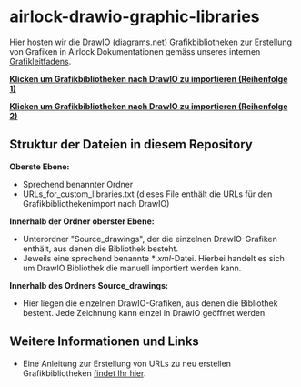 # airlock-drawio-graphic-libraries

Hier hosten wir die DrawIO (diagrams.net) Grafikbibliotheken zur Erstellung von Grafiken in Airlock Dokumentationen gemäss unseres internen [Grafikleitfadens](https://confluence.ergon.ch/display/airlock/Grafikleitfaden).

[**Klicken um Grafikbibliotheken nach DrawIO zu importieren (Reihenfolge 1)**](https://app.diagrams.net/?splash=0&clibs=Uhttps%3A%2F%2Fraw.githubusercontent.com%2FTechwriterSchmidt%2Fairlock-drawio-graphic-libraries%2Fmain%2FNumbers%2FNumbers.xml;Uhttps%3A%2F%2Fraw.githubusercontent.com%2FTechwriterSchmidt%2Fairlock-drawio-graphic-libraries%2Fmain%2FDatabases%2FDatabases.xml%0A;Uhttps%3A%2F%2Fraw.githubusercontent.com%2FTechwriterSchmidt%2Fairlock-drawio-graphic-libraries%2Fmain%2FDocs%252C%2520Files%252C%2520Pages%2FDocs_Files_Pages.xml;Uhttps%3A%2F%2Fraw.githubusercontent.com%2FTechwriterSchmidt%2Fairlock-drawio-graphic-libraries%2Fmain%2FServers%2FServers.xml;Uhttps%3A%2F%2Fraw.githubusercontent.com%2FTechwriterSchmidt%2Fairlock-drawio-graphic-libraries%2Fmain%2FUsers%2FUsers.xml;Uhttps%3A%2F%2Fraw.githubusercontent.com%2FTechwriterSchmidt%2Fairlock-drawio-graphic-libraries%2Fmain%2FDevices%2FDevices.xml;Uhttps%3A%2F%2Fraw.githubusercontent.com%2FTechwriterSchmidt%2Fairlock-drawio-graphic-libraries%2Fmain%2FSymbols%2FSymbols.xml;Uhttps%3A%2F%2Fraw.githubusercontent.com%2FTechwriterSchmidt%2Fairlock-drawio-graphic-libraries%2Fmain%2FFolders%2FFolders.xml;Uhttps%3A%2F%2Fraw.githubusercontent.com%2FTechwriterSchmidt%2Fairlock-drawio-graphic-libraries%2Fmain%2FNetwork%2520and%2520Cloud%2FNetwork_Cloud.xml;Uhttps%3A%2F%2Fraw.githubusercontent.com%2FTechwriterSchmidt%2Fairlock-drawio-graphic-libraries%2Fmain%2FLocks%2520and%2520Keys%2FLocks_Keys.xml;Uhttps%3A%2F%2Fraw.githubusercontent.com%2FTechwriterSchmidt%2Fairlock-drawio-graphic-libraries%2Fmain%2FSwitches%2520and%2520Checkboxes%2FSwitches_Checkboxes.xml;Uhttps%3A%2F%2Fraw.githubusercontent.com%2FTechwriterSchmidt%2Fairlock-drawio-graphic-libraries%2Fmain%2FProcesses%2FProcesses_Steps.xml;https%3A%2F%2Fraw.githubusercontent.com%2FTechwriterSchmidt%2Fairlock-drawio-graphic-libraries%2Fmain%2FFlags%252C%2520Bubbles%252C%2520Notes%252C%2520Status%2FFlags_Bubbles_Notes_Status.xml;Uhttps%3A%2F%2Fraw.githubusercontent.com%2FTechwriterSchmidt%2Fairlock-drawio-graphic-libraries%2Fmain%2FBrackets%252C%2520Lines%252C%2520Meshes%2FBrackets_Lines_Meshes.xml;Uhttps%3A%2F%2Fraw.githubusercontent.com%2FTechwriterSchmidt%2Fairlock-drawio-graphic-libraries%2Fmain%2FSwimlanes%2FSwimlanes.xml)

[**Klicken um Grafikbibliotheken nach DrawIO zu importieren (Reihenfolge 2)**](
https://app.diagrams.net/?splash=0&clibs=Uhttps%3A%2F%2Fraw.githubusercontent.com%2FTechwriterSchmidt%2Fairlock-drawio-graphic-libraries%2Fmain%2FSwimlanes%2FSwimlanes.xml;Uhttps%3A%2F%2Fraw.githubusercontent.com%2FTechwriterSchmidt%2Fairlock-drawio-graphic-libraries%2Fmain%2FBrackets%252C%2520Lines%252C%2520Meshes%2FBrackets_Lines_Meshes.xml;Uhttps%3A%2F%2Fraw.githubusercontent.com%2FTechwriterSchmidt%2Fairlock-drawio-graphic-libraries%2Fmain%2FFlags%252C%2520Bubbles%252C%2520Notes%252C%2520Status%2FFlags_Bubbles_Notes_Status.xml;Uhttps%3A%2F%2Fraw.githubusercontent.com%2FTechwriterSchmidt%2Fairlock-drawio-graphic-libraries%2Fmain%2FProcesses%2FProcesses_Steps.xml;Uhttps%3A%2F%2Fraw.githubusercontent.com%2FTechwriterSchmidt%2Fairlock-drawio-graphic-libraries%2Fmain%2FSwitches%2520and%2520Checkboxes%2FSwitches_Checkboxes.xml;Uhttps%3A%2F%2Fraw.githubusercontent.com%2FTechwriterSchmidt%2Fairlock-drawio-graphic-libraries%2Fmain%2FLocks%2520and%2520Keys%2FLocks_Keys.xml;Uhttps%3A%2F%2Fraw.githubusercontent.com%2FTechwriterSchmidt%2Fairlock-drawio-graphic-libraries%2Fmain%2FNetwork%2520and%2520Cloud%2FNetwork_Cloud.xml;Uhttps%3A%2F%2Fraw.githubusercontent.com%2FTechwriterSchmidt%2Fairlock-drawio-graphic-libraries%2Fmain%2FFolders%2FFolders.xml;Uhttps%3A%2F%2Fraw.githubusercontent.com%2FTechwriterSchmidt%2Fairlock-drawio-graphic-libraries%2Fmain%2FSymbols%2FSymbols.xml;Uhttps%3A%2F%2Fraw.githubusercontent.com%2FTechwriterSchmidt%2Fairlock-drawio-graphic-libraries%2Fmain%2FDevices%2FDevices.xml;Uhttps%3A%2F%2Fraw.githubusercontent.com%2FTechwriterSchmidt%2Fairlock-drawio-graphic-libraries%2Fmain%2FUsers%2FUsers.xml;Uhttps%3A%2F%2Fraw.githubusercontent.com%2FTechwriterSchmidt%2Fairlock-drawio-graphic-libraries%2Fmain%2FServers%2FServers.xml;Uhttps%3A%2F%2Fraw.githubusercontent.com%2FTechwriterSchmidt%2Fairlock-drawio-graphic-libraries%2Fmain%2FDocs%252C%2520Files%252C%2520Pages%2FDocs_Files_Pages.xml;Uhttps%3A%2F%2Fraw.githubusercontent.com%2FTechwriterSchmidt%2Fairlock-drawio-graphic-libraries%2Fmain%2FDatabases%2FDatabases.xml%0A;Uhttps%3A%2F%2Fraw.githubusercontent.com%2FTechwriterSchmidt%2Fairlock-drawio-graphic-libraries%2Fmain%2FNumbers%2FNumbers.xml)


## Struktur der Dateien in diesem Repository
**Oberste Ebene:** 
* Sprechend benannter Ordner
* URLs_for_custom_libraries.txt (dieses File enthält die URLs für den Grafikbibliothekenimport nach DrawIO)

**Innerhalb der Ordner oberster Ebene:**
* Unterordner "Source_drawings", der die einzelnen DrawIO-Grafiken enthält, aus denen die Bibliothek besteht.
* Jeweils eine sprechend benannte **.xml*-Datei. Hierbei handelt es sich um DrawIO Bibliothek die manuell importiert werden kann.

**Innerhalb des Ordners Source_drawings:**
* Hier liegen die einzelnen DrawIO-Grafiken, aus denen die Bibliothek besteht. Jede Zeichnung kann einzel in DrawIO geöffnet werden.

## Weitere Informationen und Links
* Eine Anleitung zur Erstellung von URLs zu neu erstellen Grafikbibliotheken [findet Ihr hier](https://github.com/jgraph/drawio-libs).
